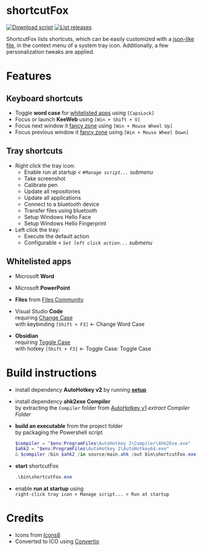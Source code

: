 # shortcutFox

[![Download script](https://img.shields.io/github/downloads/yetenol/shortcutFox/total.svg)](https://github.com/yetenol/shortcutFox/releases/latest/download/shortcutFox.exe)
[![List releases](https://img.shields.io/github/release/yetenol/shortcutFox.svg)](https://github.com/yetenol/shortcutFox/releases)

ShortcutFox lists shortcuts, which can be easily customized with a [json-like file](source/config/trayLayout.ahk), in the context menu of a system tray icon. Additionally, a few personalization tweaks are applied.

# Features

## Keyboard shortcuts

- Toggle **word case** for  [whitelisted apps](#whitelisted-apps) using `[CapsLock]`
- Focus or launch **KeeWeb** using `[Win + Shift + V]` 
- Focus next window it [fancy zone](https://learn.microsoft.com/en-us/windows/powertoys/fancyzones) using `[Win + Mouse Wheel Up]`
- Focus previous window it [fancy zone](https://learn.microsoft.com/en-us/windows/powertoys/fancyzones) using `[Win + Mouse Wheel Down]`

## Tray shortcuts

- Right click the tray icon:
    - Enable run at startup _< `#Manage script...` submenu_
    - Take screenshot
    - Calibrate pen
    - Update all repositories
    - Update all applications
    - Connect to a bluetooth device
    - Transfer files using bluetooth
    - Setup Windows Hello Face
    - Setup Windows Hello Fingerprint
- Left click the tray:
    - Execute the default action
    - Configurable _< `Set left click action...` submenu_

## Whitelisted apps

- Microsoft **Word**

- Microsoft **PowerPoint**

-  **Files** from [Files Community](https://files.community/)

- Visual Studio **Code**  
  requiring [Change Case](https://marketplace.visualstudio.com/items?itemName=FinnTenzor.change-case)  
  with keybinding `[Shift + F3]` ← Change Word Case

- **Obsidian**   
  requiring [Toggle Case](https://obsidian.md/plugins?id=obsidian-toggle-case)  
  with hotkey `[Shift + F3]` ← Toggle Case: Toggle Case

# Build instructions

- install dependency **AutoHotkey v2**
  by running **[setup](https://www.autohotkey.com/download/ahk-v2.exe)**

- install dependency **ahk2exe Compiler**  
  by extracting the `Compiler` folder from [AutoHotkey v1](https://www.autohotkey.com/download/ahk.zip) _extract Compiler Folder_

- **build an executable** from the project folder  
  by packaging the Powershell script
	```powershell
	$compiler = "$env:ProgramFiles\AutoHotkey 2\Compiler\Ahk2Exe.exe"
	$ahk2 = "$env:ProgramFiles\AutoHotkey 2\AutoHotkey64.exe"
	& $compiler /bin $ahk2 /in source/main.ahk /out bin\shortcutFox.exe
	```

- **start** shortcutFox
  ```powershell
  .\bin\shortcutFox.exe
	```

- enable **run at startup** using  
  `right-click tray icon > Manage script... > Run at startup`  

# Credits

- Icons from [Icons8](https://icons8.com/icons/fluency)
- Converted to ICO using [Convertio](https://convertio.co/png-ico/)
